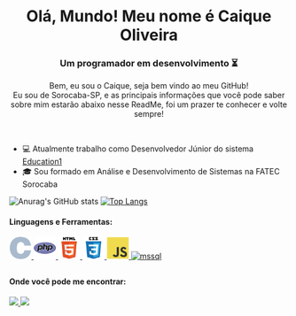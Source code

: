 <h1 align="center">Olá, Mundo! Meu nome é Caique Oliveira</h1>
<h3 align="center">Um programador em desenvolvimento ⏳ </h3>

<p align="center">Bem, eu sou o Caique, seja bem vindo ao meu GitHub! <br>Eu sou de Sorocaba-SP, e as principais informações que você pode saber sobre mim estarão abaixo nesse ReadMe, foi um prazer te conhecer e volte sempre!</p>

<br>

- 💻 Atualmente trabalho como Desenvolvedor Júnior do sistema <a href="https://education1.com.br/?gclid=Cj0KCQjwn4qWBhCvARIsAFNAMiisFx-x3ghD5T9hbgohg7YYWHkErIB3NdyaPnBan1mDF6WsiYc_0PwaAqTLEALw_wcB" target="_blank">Education1</a>
- 🎓 Sou formado em Análise e Desenvolvimento de Sistemas na FATEC Sorocaba

![Anurag's GitHub stats](https://github-readme-stats.vercel.app/api?username=caiqueos&show_icons=true&theme=dark)
[![Top Langs](https://github-readme-stats.vercel.app/api/top-langs/?username=caiqueos&theme=dark)](https://github.com/anuraghazra/github-readme-stats)

<h4>Linguagens e Ferramentas:</h3>
<p> <a href="https://www.cprogramming.com/" target="_blank" rel="noreferrer"> <img src="https://raw.githubusercontent.com/devicons/devicon/master/icons/c/c-original.svg" alt="c" width="40" height="40"/> </a> <a href="https://www.php.net/" target="_blank" rel="noreferrer"> <img src="https://raw.githubusercontent.com/devicons/devicon/master/icons/php/php-original.svg" alt="php" width="40" height="40"/> </a> <a href="https://www.w3.org/html/" target="_blank" rel="noreferrer"> <img src="https://raw.githubusercontent.com/devicons/devicon/master/icons/html5/html5-original-wordmark.svg" alt="html5" width="40" height="40"/> </a> <a href="https://www.w3schools.com/css/" target="_blank" rel="noreferrer"> <img src="https://raw.githubusercontent.com/devicons/devicon/master/icons/css3/css3-original-wordmark.svg" alt="css3" width="40" height="40"/> </a> <a href="https://developer.mozilla.org/en-US/docs/Web/JavaScript" target="_blank" rel="noreferrer"> <img src="https://raw.githubusercontent.com/devicons/devicon/master/icons/javascript/javascript-original.svg" alt="javascript" width="40" height="40"/> </a> <a href="https://www.microsoft.com/en-us/sql-server" target="_blank" rel="noreferrer"> <img src="https://www.svgrepo.com/show/303229/microsoft-sql-server-logo.svg" alt="mssql" width="40" height="40"/> </a> </p>

##

<h4>Onde você pode me encontrar:</h4>

<div>
  <a href="https://www.linkedin.com/in/Caique-OS" target="_blank">
    <img src="https://img.shields.io/badge/LinkedIn-0077B5?style=for-the-badge&logo=linkedin&logoColor=white">
  </a>
  
  <a href="mailto:CaiqueOliSIlva5636@gmail.com">
    <img src="https://img.shields.io/badge/Gmail-D14836?style=for-the-badge&logo=gmail&logoColor=white">
  </a>  
</div>
